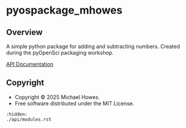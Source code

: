 # pyospackage_mhowes

## Overview

A simple python package for adding and subtracting numbers. Created during the pyOpenSci packaging workshop.

[API Documentation](./api/modules.rst)

## Copyright

- Copyright © 2025 Michael Howes.
- Free software distributed under the MIT License.

```{toctree}
:hidden:
./api/modules.rst
```
